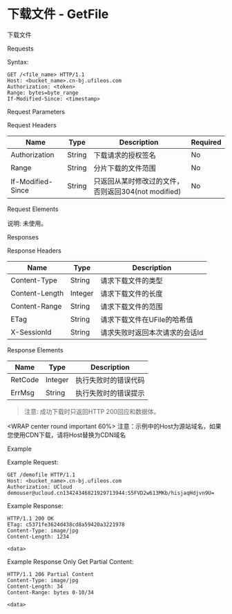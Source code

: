 # 下载文件 - GetFile 

下载文件

Requests

Syntax:

```
GET /<file_name> HTTP/1.1
Host: <bucket_name>.cn-bj.ufileos.com
Authorization: <token> 
Range: bytes=byte_range
If-Modified-Since: <timestamp>
```
Request Parameters

Request Headers

|Name             |Type  |Description                       |Required|
|---|---|---|---|
|Authorization    |String|下载请求的授权签名                         |No      |
|Range            |String|分片下载的文件范围                         |No      |
|If-Modified-Since|String|只返回从某时修改过的文件，否则返回304(not modified)|No      |

Request Elements

说明: 未使用。

Responses

Response Headers

|Name          |Type   |Description     |
|---|---|---|
|Content-Type  |String |请求下载文件的类型       |
|Content-Length|Integer|请求下载文件的长度       |
|Content-Range |String |请求下载文件的范围       |
|ETag          |String |请求下载文件在UFile的哈希值|
|X-SessionId   |String |请求失败时返回本次请求的会话Id|

Response Elements

|Name   |Type   |Description|
|---|---|---|
|RetCode|Integer|执行失败时的错误代码 |
|ErrMsg |String |执行失败时的错误提示 |

> 注意: 成功下载时只返回HTTP 200回应和数据体。


<WRAP center round important 60%>
注意：示例中的Host为源站域名，如果您使用CDN下载，请将Host替换为CDN域名
</WRAP>


Example

Example Request:

```
GET /demofile HTTP/1.1
Host: <bucket_name>.cn-bj.ufileos.com
Authorization: UCloud demouser@ucloud.cn13424346821929713944:S5FVD2w613MKb/hisjaqHdjvn9U=
```
Example Response:

```
HTTP/1.1 200 OK
ETag: c5371fe3624d438cd8a59420a3221978
Content-Type: image/jpg
Content-Length: 1234

<data>
```
Example Response Only Get Partial Content:

```
HTTP/1.1 206 Partial Content
Content-Type: image/jpg
Content-Length: 34
Content-Range: bytes 0-10/34

<data>
```

